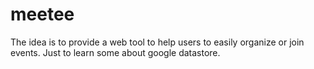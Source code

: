 meetee
======

The idea is to provide a web tool to help users to easily organize or join events.
Just to learn some about google datastore.
